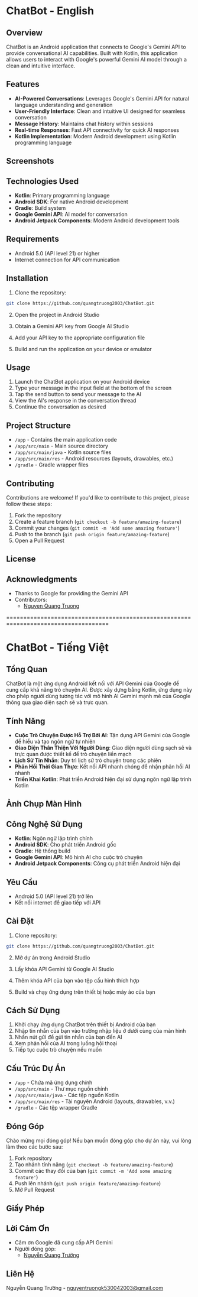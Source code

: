 # ChatBot - English

## Overview

ChatBot is an Android application that connects to Google's Gemini API to provide conversational AI capabilities. Built with Kotlin, this application allows users to interact with Google's powerful Gemini AI model through a clean and intuitive interface.

## Features

- **AI-Powered Conversations**: Leverages Google's Gemini API for natural language understanding and generation
- **User-Friendly Interface**: Clean and intuitive UI designed for seamless conversation
- **Message History**: Maintains chat history within sessions
- **Real-time Responses**: Fast API connectivity for quick AI responses
- **Kotlin Implementation**: Modern Android development using Kotlin programming language

## Screenshots



## Technologies Used

- **Kotlin**: Primary programming language
- **Android SDK**: For native Android development
- **Gradle**: Build system
- **Google Gemini API**: AI model for conversation
- **Android Jetpack Components**: Modern Android development tools

## Requirements

- Android 5.0 (API level 21) or higher
- Internet connection for API communication

## Installation

1. Clone the repository:
```bash
git clone https://github.com/quangtruong2003/ChatBot.git
```

2. Open the project in Android Studio

3. Obtain a Gemini API key from Google AI Studio

4. Add your API key to the appropriate configuration file

5. Build and run the application on your device or emulator

## Usage

1. Launch the ChatBot application on your Android device
2. Type your message in the input field at the bottom of the screen
3. Tap the send button to send your message to the AI
4. View the AI's response in the conversation thread
5. Continue the conversation as desired

## Project Structure

- `/app` - Contains the main application code
- `/app/src/main` - Main source directory
- `/app/src/main/java` - Kotlin source files
- `/app/src/main/res` - Android resources (layouts, drawables, etc.)
- `/gradle` - Gradle wrapper files

## Contributing

Contributions are welcome! If you'd like to contribute to this project, please follow these steps:

1. Fork the repository
2. Create a feature branch (`git checkout -b feature/amazing-feature`)
3. Commit your changes (`git commit -m 'Add some amazing feature'`)
4. Push to the branch (`git push origin feature/amazing-feature`)
5. Open a Pull Request

## License



## Acknowledgments

- Thanks to Google for providing the Gemini API
- Contributors:
  - [Nguyen Quang Truong](https://github.com/quangtruong2003)




====================================================================================


# ChatBot - Tiếng Việt

## Tổng Quan

ChatBot là một ứng dụng Android kết nối với API Gemini của Google để cung cấp khả năng trò chuyện AI. Được xây dựng bằng Kotlin, ứng dụng này cho phép người dùng tương tác với mô hình AI Gemini mạnh mẽ của Google thông qua giao diện sạch sẽ và trực quan.

## Tính Năng

- **Cuộc Trò Chuyện Được Hỗ Trợ Bởi AI**: Tận dụng API Gemini của Google để hiểu và tạo ngôn ngữ tự nhiên
- **Giao Diện Thân Thiện Với Người Dùng**: Giao diện người dùng sạch sẽ và trực quan được thiết kế để trò chuyện liền mạch
- **Lịch Sử Tin Nhắn**: Duy trì lịch sử trò chuyện trong các phiên
- **Phản Hồi Thời Gian Thực**: Kết nối API nhanh chóng để nhận phản hồi AI nhanh
- **Triển Khai Kotlin**: Phát triển Android hiện đại sử dụng ngôn ngữ lập trình Kotlin

## Ảnh Chụp Màn Hình



## Công Nghệ Sử Dụng

- **Kotlin**: Ngôn ngữ lập trình chính
- **Android SDK**: Cho phát triển Android gốc
- **Gradle**: Hệ thống build
- **Google Gemini API**: Mô hình AI cho cuộc trò chuyện
- **Android Jetpack Components**: Công cụ phát triển Android hiện đại

## Yêu Cầu

- Android 5.0 (API level 21) trở lên
- Kết nối internet để giao tiếp với API

## Cài Đặt

1. Clone repository:
```bash
git clone https://github.com/quangtruong2003/ChatBot.git
```

2. Mở dự án trong Android Studio

3. Lấy khóa API Gemini từ Google AI Studio

4. Thêm khóa API của bạn vào tệp cấu hình thích hợp

5. Build và chạy ứng dụng trên thiết bị hoặc máy ảo của bạn

## Cách Sử Dụng

1. Khởi chạy ứng dụng ChatBot trên thiết bị Android của bạn
2. Nhập tin nhắn của bạn vào trường nhập liệu ở dưới cùng của màn hình
3. Nhấn nút gửi để gửi tin nhắn của bạn đến AI
4. Xem phản hồi của AI trong luồng hội thoại
5. Tiếp tục cuộc trò chuyện nếu muốn

## Cấu Trúc Dự Án

- `/app` - Chứa mã ứng dụng chính
- `/app/src/main` - Thư mục nguồn chính
- `/app/src/main/java` - Các tệp nguồn Kotlin
- `/app/src/main/res` - Tài nguyên Android (layouts, drawables, v.v.)
- `/gradle` - Các tệp wrapper Gradle

## Đóng Góp

Chào mừng mọi đóng góp! Nếu bạn muốn đóng góp cho dự án này, vui lòng làm theo các bước sau:

1. Fork repository
2. Tạo nhánh tính năng (`git checkout -b feature/amazing-feature`)
3. Commit các thay đổi của bạn (`git commit -m 'Add some amazing feature'`)
4. Push lên nhánh (`git push origin feature/amazing-feature`)
5. Mở Pull Request

## Giấy Phép



## Lời Cảm Ơn

- Cảm ơn Google đã cung cấp API Gemini
- Người đóng góp:
  - [Nguyễn Quang Trường](https://github.com/quangtruong2003)

## Liên Hệ

Nguyễn Quang Trường - nguyentruongk530042003@gmail.com
